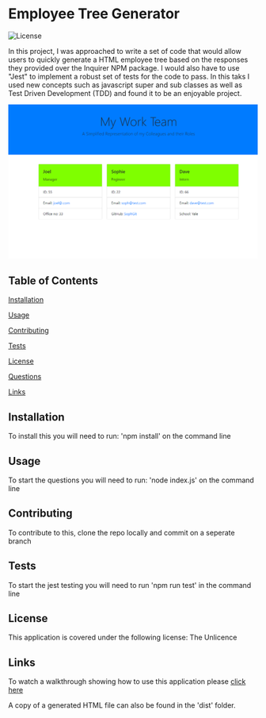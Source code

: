 # Employee Tree Generator

![License](https://img.shields.io/badge/license-Unlicense-green)

In this project, I was approached to write a set of code that would allow users to quickly generate a HTML employee tree based on the responses they provided over the Inquirer NPM package. I would also have to use "Jest" to implement a robust set of tests for the code to pass. In this taks I used new concepts such as javascript super and sub classes as well as Test Driven Development (TDD) and found it to be an enjoyable project.

![Screenshot](./assets/images/Screenshot%202022-06-14%20085807.png)

## Table of Contents

[Installation](#installation)

[Usage](#usage)

[Contributing](#contributing)

[Tests](#tests)

[License](#license)

[Questions](#questions)

[Links](#links)

## Installation

To install this you will need to run: 'npm install' on the command line

## Usage

To start the questions you will need to run: 'node index.js' on the command line


## Contributing

To contribute to this, clone the repo locally and commit on a seperate branch

## Tests

To start the jest testing you will need to run 'npm run test' in the command line

## License

This application is covered under the following license: The Unlicence

## Links

To watch a walkthrough showing how to use this application please [click here](https://drive.google.com/file/d/1Fp7pPSoYr-F4Dyv6kr3CanitKG1yp5wk/view)

A copy of a generated HTML file can also be found in the 'dist' folder.

